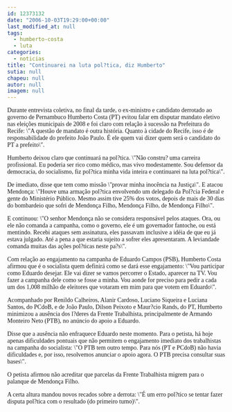 ```yaml
---
id: 12373132
date: "2006-10-03T19:29:00+00:00"
last_modified_at: null
tags:
  - humberto-costa
  - luta
categories:
  - noticias
title: "Continuarei na luta pol?tica, diz Humberto"
sutia: null
chapeu: null
autor: null
imagem: null
---
```

<p><P><FONT face=Verdana>Durante entrevista coletiva, no final da tarde, o ex-ministro e candidato derrotado ao governo de Pernambuco Humberto Costa (PT) evitou falar em disputar mandato eletivo nas eleições municipais de 2008 e foi claro com relação à sucessão na Prefeitura do Recife: \"A questão de mandato é outra história. Quanto à cidade do Recife, isso é de responsabilidade do prefeito João Paulo. É ele quem vai dizer quem será o candidato do PT a prefeito\".</FONT></P></p>
<p><P><FONT face=Verdana>Humberto deixou claro que continuará na pol?tica. \"Não constru? uma carreira profissional. Eu poderia ser rico como médico, mas vivo modestamente. Sou defensor da democracia, do socialismo, fiz pol?tica minha vida inteira e continuarei na luta pol?tica\".</FONT></P></p>
<p><P><FONT face=Verdana>De imediato, disse que tem como missão \"provar minha inocência na Justiça\". E atacou Mendonça: \"Houve uma armação pol?tica envolvendo um delegado da Pol?cia Federal e gente do Ministério Público. Mesmo assim tive 25% dos votos, depois de mais de 30 dias do bombardeio que sofri de Mendonça Filho, Mendonça Filho, de Mendonça Filho\".</FONT></P></p>
<p><P><FONT face=Verdana>E continuou: \"O senhor Mendonça não se considera responsável pelos ataques. Ora, ou ele não comanda a campanha, como o governo, ele é um governador fantoche, ou está mentindo. Recebi ataques sem assinatura, eles passavam inclusive a idéia de que eu já estava julgado. Até a pena a que estaria sujeito a sofrer eles apresentaram. A leviandade comanda muitas das ações pol?ticas neste pa?s\".</FONT></P></p>
<p><P><FONT face=Verdana>Com relação ao engajamento na campanha de Eduardo Campos (PSB), Humberto Costa afirmou que é o socialista quem definirá como se dará esse engajamento: \"Vou participar como Eduardo desejar. Ele vai dizer se vamos percorrer o Estado, aparecer na TV. Vou fazer a campanha dele como se fosse a minha. Vou aonde for preciso para pedir a cada um dos 1,008 milhão de eleitores que votaram em mim para que votem em Eduardo\".</FONT></P></p>
<p><P><FONT face=Verdana>Acompanhado por Renildo Calheiros, Alanir Cardoso, Luciano Siqueira e Luciana Santos, do PCdoB, e de João Paulo, Dilson Peixoto e Maur?cio Rands, do PT, Humberto minimizou a ausência dos l?deres da Frente Trabalhista, principalmente de Armando Monteiro Neto (PTB), no anúncio do apoio a Eduardo.</FONT></P></p>
<p><P><FONT face=Verdana>Disse que a ausência não enfraquece Eduardo neste momento. Para o petista, há hoje apenas dificuldades pontuais que não permitem o engajamento imediato dos trabalhistas na campanha do socialista: \"O PTB tem outro tempo. Para nós (PT e PCdoB) não havia dificuldades e, por isso, resolvemos anunciar o apoio agora. O PTB precisa consultar suas bases\".</FONT></P></p>
<p><P><FONT face=Verdana>O petista afirmou não acreditar que parcelas da Frente Trabalhista migrem para o palanque de Mendonça Filho.</FONT></P></p>
<p><P><FONT face=Verdana>A certa altura mandou novos recados sobre a derrota: \"É um erro pol?tico se tentar fazer disputa pol?tica com o resultado (do primeiro turno)\".</FONT></P> </p>
